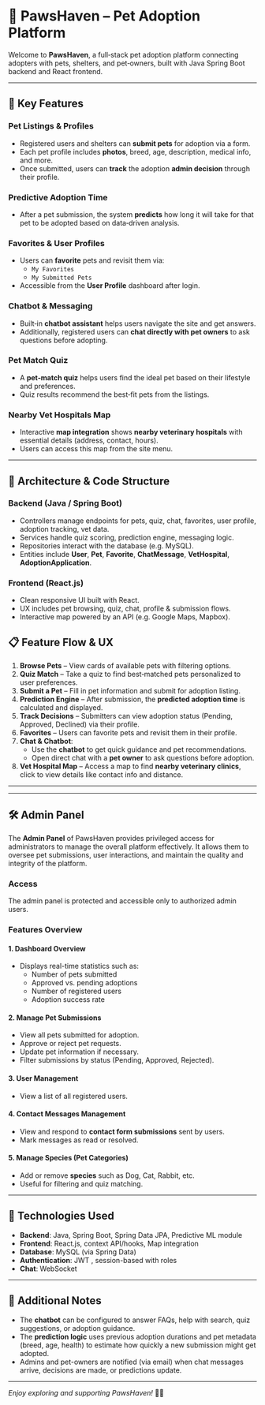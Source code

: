 # 🐾 PawsHaven – Pet Adoption Platform

Welcome to **PawsHaven**, a full‑stack pet adoption platform connecting adopters with pets, shelters, and pet‑owners, built with Java Spring Boot backend and React frontend.

---

## 🌟 Key Features

###  Pet Listings & Profiles
- Registered users and shelters can **submit pets** for adoption via a form.
- Each pet profile includes **photos**, breed, age, description, medical info, and more.
- Once submitted, users can **track** the adoption **admin decision** through their profile.

###  Predictive Adoption Time
- After a pet submission, the system **predicts** how long it will take for that pet to be adopted based on data‑driven analysis.

### Favorites & User Profiles
- Users can **favorite** pets and revisit them via:
  - `My Favorites`
  - `My Submitted Pets`
- Accessible from the **User Profile** dashboard after login.

### Chatbot & Messaging
- Built‑in **chatbot assistant** helps users navigate the site and get answers.
- Additionally, registered users can **chat directly with pet owners** to ask questions before adopting.

###  Pet Match Quiz
- A **pet‑match quiz** helps users find the ideal pet based on their lifestyle and preferences.
- Quiz results recommend the best‑fit pets from the listings.

###  Nearby Vet Hospitals Map
- Interactive **map integration** shows **nearby veterinary hospitals** with essential details (address, contact, hours).
- Users can access this map from the site menu.

---

## 🧩 Architecture & Code Structure

### Backend (Java / Spring Boot)

- Controllers manage endpoints for pets, quiz, chat, favorites, user profile, adoption tracking, vet data.
- Services handle quiz scoring, prediction engine, messaging logic.
- Repositories interact with the database (e.g. MySQL).
- Entities include **User**, **Pet**, **Favorite**, **ChatMessage**, **VetHospital**, **AdoptionApplication**.

### Frontend (React.js)

- Clean responsive UI built with React.
- UX includes pet browsing, quiz, chat, profile & submission flows.
- Interactive map powered by an API (e.g. Google Maps, Mapbox).

## 📋 Feature Flow & UX

1. **Browse Pets** – View cards of available pets with filtering options.
2. **Quiz Match** – Take a quiz to find best‑matched pets personalized to user preferences.
3. **Submit a Pet** – Fill in pet information and submit for adoption listing.
4. **Prediction Engine** – After submission, the **predicted adoption time** is calculated and displayed.
5. **Track Decisions** – Submitters can view adoption status (Pending, Approved, Declined) via their profile.
6. **Favorites** – Users can favorite pets and revisit them in their profile.
7. **Chat & Chatbot**:
   - Use the **chatbot** to get quick guidance and pet recommendations.
   - Open direct chat with a **pet owner** to ask questions before adoption.
8. **Vet Hospital Map** – Access a map to find **nearby veterinary clinics**, click to view details like contact info and distance.

---

---

## 🛠️ Admin Panel

The **Admin Panel** of PawsHaven provides privileged access for administrators to manage the overall platform effectively. It allows them to oversee pet submissions, user interactions, and maintain the quality and integrity of the platform.

###  Access
The admin panel is protected and accessible only to authorized admin users.

###  Features Overview

#### 1. **Dashboard Overview**
- Displays real-time statistics such as:
  - Number of pets submitted
  - Approved vs. pending adoptions
  - Number of registered users
  - Adoption success rate

#### 2. **Manage Pet Submissions**
- View all pets submitted for adoption.
- Approve or reject pet requests.
- Update pet information if necessary.
- Filter submissions by status (Pending, Approved, Rejected).

#### 3. **User Management**
- View a list of all registered users.

#### 4. **Contact Messages Management**
- View and respond to **contact form submissions** sent by users.
- Mark messages as read or resolved.

#### 5. **Manage Species (Pet Categories)**
- Add or remove **species** such as Dog, Cat, Rabbit, etc.
- Useful for filtering and quiz matching.


---

## 🧪 Technologies Used

- **Backend**: Java, Spring Boot, Spring Data JPA, Predictive ML module
- **Frontend**: React.js, context API/hooks, Map integration 
- **Database**: MySQL (via Spring Data)
- **Authentication**: JWT , session-based with roles
- **Chat**: WebSocket 

---

## 🧠 Additional Notes

- The **chatbot** can be configured to answer FAQs, help with search, quiz suggestions, or adoption guidance.
- The **prediction logic** uses previous adoption durations and pet metadata (breed, age, health) to estimate how quickly a new submission might get adopted.
- Admins and pet-owners are notified (via email) when chat messages arrive, decisions are made, or predictions update.


---



*Enjoy exploring and supporting PawsHaven!* 🐶🐱

